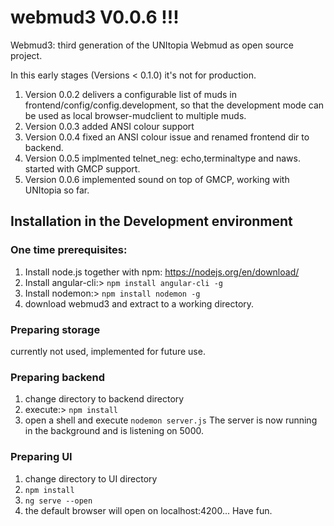 # webmud3 V0.0.6 !!!
Webmud3: third generation of the UNItopia Webmud as open source project.

In this early stages (Versions < 0.1.0) it's not for production.
1. Version 0.0.2 delivers a configurable list of muds in frontend/config/config.development, so that the development mode can be used as local browser-mudclient to multiple muds.
2. Version 0.0.3 added ANSI colour support
3. Version 0.0.4 fixed an ANSI colour issue and renamed frontend dir to backend.
4. Version 0.0.5 implmented telnet_neg: echo,terminaltype and naws. started with GMCP support.
5. Version 0.0.6 implemented sound on top of GMCP, working with UNItopia so far.

## Installation in the Development environment
### One time prerequisites:
1. Install node.js together with npm: https://nodejs.org/en/download/
2. Install angular-cli:> `npm install angular-cli -g`
3. Install nodemon:> `npm install nodemon -g`
4. download webmud3 and extract to a working directory.

### Preparing storage
currently not used, implemented for future use.

### Preparing backend
1. change directory to backend directory
2. execute:> `npm install`
3. open a shell and execute `nodemon server.js`
The server is now running in the background and is listening on 5000.

### Preparing UI
1. change directory to UI directory
2. `npm install`
3. `ng serve --open`
4. the default browser will open on localhost:4200... Have fun.
